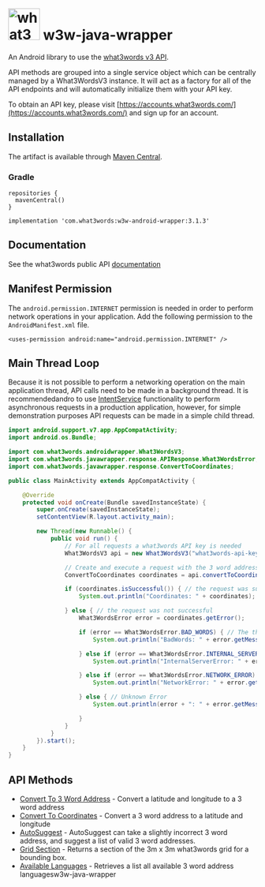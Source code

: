 # <img src="https://what3words.com/assets/images/w3w_square_red.png" width="64" height="64" alt="what3words">&nbsp;w3w-java-wrapper

An Android library to use the [what3words v3 API](https://docs.what3words.com/api/v3/).

API methods are grouped into a single service object which can be centrally managed by a What3WordsV3 instance. It will act as a factory for all of the API endpoints and will automatically initialize them with your API key.

To obtain an API key, please visit [https://accounts.what3words.com/](https://accounts.what3words.com/) and sign up for an account.

## Installation

The artifact is available through <a href="https://search.maven.org/search?q=g:com.what3words">Maven Central</a>.

### Gradle

```
repositories {
  mavenCentral()
}

implementation 'com.what3words:w3w-android-wrapper:3.1.3'
```

## Documentation

See the what3words public API [documentation](https://docs.what3words.com/api/v3/)

## Manifest Permission

The `android.permission.INTERNET` permission is needed in order to perform network operations in your application. Add the following permission to the `AndroidManifest.xml` file.

`<uses-permission android:name="android.permission.INTERNET" />`

## Main Thread Loop

Because it is not possible to perform a networking operation on the main application thread, API calls need to be made in a background thread. It is recommendedandro to use 
[IntentService](https://developer.android.com/reference/android/app/IntentService) functionality to perform asynchronous requests in a production application, however,
for simple demonstration purposes API requests can be made in a simple child thread.

```Java
import android.support.v7.app.AppCompatActivity;
import android.os.Bundle;

import com.what3words.androidwrapper.What3WordsV3;
import com.what3words.javawrapper.response.APIResponse.What3WordsError;
import com.what3words.javawrapper.response.ConvertToCoordinates;

public class MainActivity extends AppCompatActivity {

    @Override
    protected void onCreate(Bundle savedInstanceState) {
        super.onCreate(savedInstanceState);
        setContentView(R.layout.activity_main);

        new Thread(new Runnable() {
            public void run() {
                // For all requests a what3words API key is needed
                What3WordsV3 api = new What3WordsV3("what3words-api-key", MainActivity.this);

                // Create and execute a request with the 3 word address such as "filled.count.soap"
                ConvertToCoordinates coordinates = api.convertToCoordinates("filled.count.soap").execute();

                if (coordinates.isSuccessful()) { // the request was successful
                    System.out.println("Coordinates: " + coordinates);

                } else { // the request was not successful
                    What3WordsError error = coordinates.getError();

                    if (error == What3WordsError.BAD_WORDS) { // The three word address provided is invalid
                        System.out.println("BadWords: " + error.getMessage());

                    } else if (error == What3WordsError.INTERNAL_SERVER_ERROR) { // Server Error
                        System.out.println("InternalServerError: " + error.getMessage());

                    } else if (error == What3WordsError.NETWORK_ERROR) { // Network Error
                        System.out.println("NetworkError: " + error.getMessage());

                    } else { // Unknown Error
                        System.out.println(error + ": " + error.getMessage());

                    }
                }
            }
        }).start();
    }
}
```

## API Methods

- [Convert To 3 Word Address](src/main/java/com/what3words/javawrapper/examples/ConvertTo3WAExample.java) - Convert a latitude and longitude to a 3 word address
- [Convert To Coordinates](src/main/java/com/what3words/javawrapper/examples/ConvertToCoordinatesExample.java) - Convert a 3 word address to a latitude and longitude
- [AutoSuggest](src/main/java/com/what3words/javawrapper/examples/AutosuggestExample.java) - AutoSuggest can take a slightly incorrect 3 word address, and suggest a list of valid 3 word addresses.
- [Grid Section](src/main/java/com/what3words/javawrapper/examples/GridSectionExample.java) - Returns a section of the 3m x 3m what3words grid for a bounding box.
- [Available Languages](src/main/java/com/what3words/javawrapper/examples/AvailableLanguagesExample.java) - Retrieves a list all available 3 word address languagesw3w-java-wrapper
